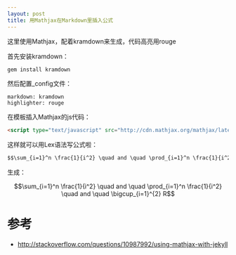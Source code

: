 ```yaml
---
layout: post
title: 用Mathjax在Markdown里插入公式
---
```


这里使用Mathjax，配着kramdown来生成，代码高亮用rouge

首先安装kramdown：

```rb
gem install kramdown
```

然后配置_config文件：

```
markdown: kramdown
highlighter: rouge
```

在模板插入Mathjax的js代码：

```html
<script type="text/javascript" src="http://cdn.mathjax.org/mathjax/latest/MathJax.js?config=TeX-AMS-MML_HTMLorMML"></script>
```

这样就可以用Lex语法写公式啦：

```lex
$$\sum_{i=1}^n \frac{1}{i^2} \quad and \quad \prod_{i=1}^n \frac{1}{i^2} \quad and \quad \bigcup_{i=1}^{2} R$$
```

生成：

$$\sum_{i=1}^n \frac{1}{i^2} \quad and \quad \prod_{i=1}^n \frac{1}{i^2} \quad and \quad \bigcup_{i=1}^{2} R$$

# 参考
- http://stackoverflow.com/questions/10987992/using-mathjax-with-jekyll
